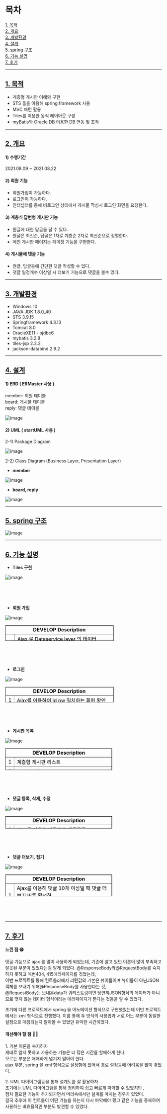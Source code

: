 # **목차**

[1\. 목적](#1-목적)  
[2\. 개요](#2-개요)  
[3\. 개발환경](#3-개발환경)  
[4\. 설계](#4-설계)  
[5\. spring 구조](#5-spring-구조)  
[6\. 기능 설명](#6-기능-설명)  
[7\. 후기](#7-후기)

---

## [1\. 목적](#목차)

-   계층형 게시판 이해와 구현
-   STS 툴을 이용해 spring framework 사용
-   MVC 패턴 활용
-   Tiles를 이용한 동적 레이아웃 구성
-   myBatis와 Oracle DB 이용한 DB 연동 및 조작

---

## **[2\. 개요](#목차)**
#### 1) 수행기간  
2021.08.09 ~ 2021.08.22

#### 2) 회원 기능

-   회원가입이 가능하다.
-   로그인이 가능하다.
-   인터셉터를 통해 비로그인 상태에서 게시물 작성시 로그인 화면을 요청한다.

#### 3) 계층식 답변형 게시판 기능

-   원글에 대한 답글을 달 수 있다.
-   원글은 최신순, 답글은 1차로 계층순 2차로 최신순으로 정렬한다.
-   메인 게시판 페이지는 페이징 기능을 구현한다.

#### 4) 게시물에 댓글 기능

-   원글, 답글등에 간단한 댓글 작성할 수 있다.
-   댓글 일정개수 이상일 시 더보기 기능으로 댓글을 볼수 있다.

---

## **[3\. 개발환경](#목차)**

-   Windows 10
-   JAVA JDK 1.8.0\_40
-   STS 3.9.15
-   Springframework 4.3.13
-   Tomcat 8.0
-   OracleXE11 - ojdbc6
-   mybatis 3.2.8
-   tiles-jsp 2.2.2
-   jackson-databind 2.9.2

---

## **[4\. 설계](#목차)**

#### 1) ERD ( ERMaster 사용 )

member: 회원 테이블  
board: 게시물 테이블  
reply: 댓글 테이블  

![image](https://user-images.githubusercontent.com/84883330/131491187-0749db37-bbce-46b7-b4b2-01d1a8a757d6.png)

#### 2) UML ( startUML 사용 )

2-1) Package Diagram

![image](https://user-images.githubusercontent.com/84883330/131491196-bb530709-5d4b-45fd-b8de-034b31070a7b.png)

2-2) Class Diagram (Business Layer, Presentation Layer)

-   **member**

![image](https://user-images.githubusercontent.com/84883330/131491210-0f72d587-08f0-41c4-928b-79df80b584c8.png)

-   **board, reply**

![image](https://user-images.githubusercontent.com/84883330/131491234-84cfb135-639c-400c-9ae0-74ff170ea345.png)

---

## **[5\. spring 구조](#목차)**

![image](https://user-images.githubusercontent.com/84883330/131491275-a2ff1bf5-57d4-4c03-b39b-4902c0159bd2.png)

---

## **[6\. 기능 설명](#목차)**

-   ****Tiles 구현****

![image](https://user-images.githubusercontent.com/84883330/131491312-05a1d647-5135-403f-99e1-d9975b65956a.png)

<br/><br/><br/>

-   ****회원 가입****

![image](https://user-images.githubusercontent.com/84883330/131491330-62edd2c3-b59b-418f-a9e9-52284a18c902.png)

<table style="border-collapse: collapse; width: 69.1842%; height: 50px;" border="1" width="219" data-ke-align="alignLeft" data-ke-style="style3"><tbody><tr style="height: 10px;"><td style="width: 576.969px; text-align: center; height: 10px;" colspan="2"><span style="color: #000000;"><b>DEVELOP Description</b><br></span></td></tr><tr style="height: 10px;"><td style="width: 15.2969px; height: 10px;" height="10px"><span style="color: #000000;">1</span></td><td style="width: 544.672px; height: 10px;"><span style="color: #000000;">Ajax<span>&nbsp;</span>로<span>&nbsp;</span>Dataservice layer<span>&nbsp;</span>의 데이터로<span>&nbsp;</span>ID<span>&nbsp;</span>중복체크</span></td></tr><tr style="height: 10px;"><td style="width: 15.2969px; height: 10px;" height="10px"><span style="color: #000000;">2</span></td><td style="width: 544.672px; height: 10px;"><span style="color: #000000;">다음 우편번호<span>&nbsp;</span>API<span>&nbsp;</span>를 사용하여 우편번호 검색<span>&nbsp;</span></span><span style="color: #000000;">가능</span></td></tr><tr style="height: 10px;"><td style="width: 15.2969px; height: 10px;" height="10px"><span style="color: #000000;">3</span></td><td style="width: 544.672px; height: 10px;"><span style="color: #000000;">Js<span>&nbsp;</span>를 통해 회원가입 유효성 검사</span></td></tr></tbody></table>
<br/><br/><br/>

-   ****로그인****

![image](https://user-images.githubusercontent.com/84883330/131491358-dd0251b9-9779-435c-b68a-339e781fc1db.png)

<table style="border-collapse: collapse; width: 69.1842%; height: 50px;" border="1" width="219" data-ke-align="alignLeft" data-ke-style="style3"><tbody><tr><td style="width: 99.8316%; text-align: center; height: 10px;" colspan="2"><span style="color: #000000;"><b>DEVELOP Description</b><br></span></td></tr><tr><td style="width: 5.38721%; height: 10px;" height="10px"><span style="color: #000000;">1</span></td><td style="width: 94.4444%; height: 10px;"><span><span style="color: #000000;">Ajax</span><span style="color: #000000;">를 이용하여 </span><span style="color: #000000;">id,pw </span><span style="color: #000000;">일치하는 </span><span style="color: #000000;">회원 확인</span><span style="color: #000000;"></span></span></td></tr></tbody></table>
<br/><br/><br/>

-   ****게시판 목록****

![image](https://user-images.githubusercontent.com/84883330/131491400-277cbd3a-a881-4eed-bee9-9a75f505c4c1.png)

<table style="border-collapse: collapse; width: 68.3177%; height: 70px;" border="1" width="219" data-ke-align="alignLeft" data-ke-style="style3"><tbody><tr style="height: 10px;"><td style="height: 10px; text-align: center; width: 99.8296%;" colspan="2"><span style="color: #000000;"><b>DEVELOP Description</b><br></span></td></tr><tr style="height: 10px;"><td style="height: 10px; width: 5.62181%;" height="10px"><span style="color: #000000;">1</span></td><td style="height: 10px; width: 94.2078%;"><span style="color: #000000;">계층형 게시판 리스트</span></td></tr><tr style="height: 10px;"><td style="height: 10px; width: 5.62181%;"><span style="color: #000000;">2</span></td><td style="height: 10px; width: 94.2078%;"><span><span style="color: #000000;"><span style="color: #000000;">Paging<span>&nbsp;</span></span><span style="color: #000000;">기능</span></span></span></td></tr><tr style="height: 10px;"><td style="height: 10px; width: 5.62181%;"><span style="color: #000000;">3</span></td><td style="height: 10px; width: 94.2078%;"><span><span style="color: #000000;">비로그인 시<span>&nbsp;</span></span><span style="color: #000000;">interceptor<span>&nbsp;</span></span></span><span><span style="color: #000000;"><span style="color: #000000;">를 통해</span><span style="color: #000000;"><span>&nbsp;</span></span><span style="color: #000000;">로그인 화면으로 요청 변경</span></span></span></td></tr></tbody></table>
<br/><br/><br/>

-   ****댓글 등록, 삭제, 수정****

![image](https://user-images.githubusercontent.com/84883330/131491430-68ee074a-ba95-4c45-a626-54a92935a838.png)

<table style="border-collapse: collapse; width: 68.3177%; height: 40px;" border="1" width="219" data-ke-align="alignLeft" data-ke-style="style3"><tbody><tr style="height: 10px;"><td style="width: 99.8296%; height: 10px; text-align: center;" colspan="2"><span style="color: #000000;"><b>DEVELOP Description</b><br></span></td></tr><tr style="height: 10px;"><td style="width: 5.62181%; height: 10px;" height="10px"><span style="color: #000000;">1</span></td><td style="width: 94.2078%; height: 10px;"><span style="color: #000000;">Ajax</span><span style="color: #000000;">를 이용해 비동기로 댓글등록</span></td></tr><tr style="height: 10px;"><td style="width: 5.62181%; height: 10px;"><span style="color: #000000;">2</span></td><td style="width: 94.2078%; height: 10px;"><span style="color: #000000;">Ajax</span><span style="color: #000000;">를 이용해</span><span style="color: #000000;"><span>&nbsp;</span></span><span style="color: #000000;">비동기로 댓글삭제</span><span style="color: #000000;">/</span><span style="color: #000000;">수정 가능</span></td></tr></tbody></table>
<br/><br/><br/>

-   ****댓글 더보기, 접기****

![image](https://user-images.githubusercontent.com/84883330/131491457-0c6290c4-73fe-4e55-98e9-3913d06626c9.png)

<table style="border-collapse: collapse; width: 68.3177%; height: 70px;" border="1" width="219" data-ke-align="alignLeft" data-ke-style="style3"><tbody><tr style="height: 10px;"><td style="width: 99.8296%; height: 10px; text-align: center;" colspan="2"><span style="color: #000000;"><b>DEVELOP Description</b><br></span></td></tr><tr style="height: 10px;"><td style="width: 5.62181%; height: 10px;" height="10px"><span style="color: #000000;">1</span></td><td style="width: 94.2078%; height: 10px;"><span style="color: #000000;">Ajax</span><span style="color: #000000;">를 이용해 댓글 </span><span style="color: #000000;">10</span><span style="color: #000000;">개 이상일 때</span><span style="color: #000000;"> </span><span style="color: #000000;">댓글 더보기 버튼 활성화<br></span><span style="color: #000000;">Ajax</span><span style="color: #000000;">를 이용해 댓글 더보기 기능</span></td></tr><tr style="height: 10px;"><td style="width: 5.62181%; height: 10px;"><span style="color: #000000;">2</span></td><td style="width: 94.2078%; height: 10px;"><span style="color: #000000;">Ajax</span><span style="color: #000000;">를 이용해 마지막 댓글일 때</span><span style="color: #000000;"> </span><span style="color: #000000;">댓글 접기 버튼 활성화<br></span><span style="color: #000000;">Ajax</span><span style="color: #000000;">를 이용해 댓글 접기 기능</span></td></tr></tbody></table>
<br/><br/><br/>

---

## **[7\. 후기](#목차)**

#### **느낀 점 😁**

댓글 기능으로 ajax 를 많이 사용하게 되었는데, 기존에 알고 있던 이론이 많이 부족하고 잘못된 부분이 있었다는걸 알게 되었다.
@ResponseBody와@RequestBody를 숙지하지 못하고 매번404, 415에러페이지를 겪었는데,  
이번 프로젝트를 통해 컨트롤러에서 리턴값의 기본은 뷰이름이며 뷰이름이 아닌JSON객체를 보내기 위해@ResponseBody를 사용한다는 것,  
@RequestBody는 보내온data가 쿼리스트링이면 당연히JSON형식의 데이터가 아니므로 맞지 않는 데이터 형식이라는 에러페이지가 뜬다는 것등을 알 수 있었다.

초기에 다른 프로젝트에서 spring 을 어노테이션 형식으로 구현했었는데 이번 프로젝트에서는 xml 형식으로 진행했다. 이를 통해 두 방식의 사용법과 서로 어느 부분이 동일한 설정으로 매칭되는지 알아볼 수 있었던 유익한 시간이었다.

#### **개선해야 할 점 🐱‍👓**

1\. 기본 이론을 숙지하자  
제대로 알지 못하고 사용하는 기능은 더 많은 시간을 할애하게 한다.  
모르는 부분은 애매하게 넘기지 말아야 한다.  
ajax 부분, spring 을 xml 형식으로 설정함에 있어서 경로 설정등에 어려움을 많이 겪었다.

2\. UML 다이어그램등을 통해 설계도를 잘 활용하자  
초기에는 UML 다이어그램을 통해 정리하여 쉽고 빠르게 파악할 수 있었지만 ,  
점차 필요한 기능이 추가되가면서 머리속에서만 설계를 마치는 경우가 있었다.  
결국 추후에 이 컨트롤이 어떤 기능을 하는지 다시 파악해야 했고 같은 기능을 중복하여 사용하는 비효율적인 부분도 발견할 수 있었다.

